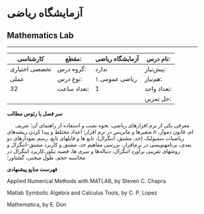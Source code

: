 # آزمایشگاه ریاضی
## Mathematics Lab
_______________________________________________________________________________
| کارشناسی      | مقطع:       | آزمایشگاه ریاضی | نام درس:    |
| ------------- | ----------- | --------------- | ----------- |
| تخصصی اختیاری | گروه درس:   | ندارد           | پیش‌نیاز:   |
| عملی          | نوع درس:    | ریاضی عمومی ۱   | هم‌نیاز:    |
| 32            | تعداد ساعت: | 1               | تعداد واحد: |
|               |             |                 | حل تمرین:   |

**سر فصل یا رئوس مطالب**

`	`معرفی یکی از نرم افزارهای ریاضی، نحوه نصب و استفاده از راهنمای آن؛ تعریف متغیرها و ماتریس در نرم افزار؛ اعداد مختلط و پیدا کردن ریشه‌های n ام، قانون دموآر، ریاضیات سمبولیک (حد، مشتق، انتگرال)، تابع ها و فایلهای تابع، رسم نمودارهای دو بعدی، برنامهنویسی در نرم‌افزار، بررسی مفاهیم حد، مشتق و کاربرد مشتق-انتگرال و روشهای تقریبی برآورد انتگرال، دنباله‌ها و سری ها، قضیه تیلور،کاربرد انتگرال در محاسبه حجم، طول منحنی، گشتاور؛

**فهرست منابع پیشنهادی**

Applied Numerical Methods with MATLAB, by Steven C. Chapra

Matlab Symbolic Algebra and Calculus Tools, by C. P. Lopez

Mathematica, by E. Don 
